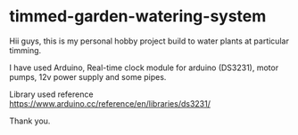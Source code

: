 # timmed-garden-watering-system

Hii guys, this is my personal hobby project build to water plants at particular timming.

I have used Arduino, Real-time clock module for arduino (DS3231), motor pumps, 12v power supply and some pipes.

Library used reference https://www.arduino.cc/reference/en/libraries/ds3231/

Thank you.
